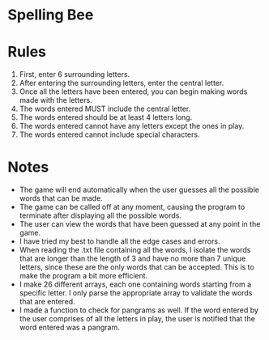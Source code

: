 # Spelling Bee

# Rules
1. First, enter 6 surrounding letters.
2. After entering the surrounding letters, enter the central letter.
3. Once all the letters have been entered, you can begin making words made with the letters.
4. The words entered MUST include the central letter.
5. The words entered should be at least 4 letters long.
6. The words entered cannot have any letters except the ones in play.
7. The words entered cannot include special characters.

# Notes
* The game will end automatically when the user guesses all the possible words that can be made.
* The game can be called off at any moment, causing the program to terminate after displaying all the possible words.
* The user can view the words that have been guessed at any point in the game.
* I have tried my best to handle all the edge cases and errors.
* When reading the .txt file containing all the words, I isolate the words that are longer than the length of 3 and have no more than 7 unique letters, since these are the only words that can be accepted. This is to make the program a bit more efficient.
* I make 26 different arrays, each one containing words starting from a specific letter. I only parse the appropriate array to validate the words that are entered.
* I made a function to check for pangrams as well. If the word entered by the user comprises of all the letters in play, the user is notified that the word entered was a pangram.

